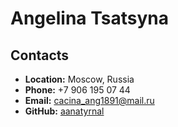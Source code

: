 # Angelina Tsatsyna

## Contacts

* **Location:** Moscow, Russia
* **Phone:** +7 906 195 07 44
* **Email:** cacina_ang1891@mail.ru
* **GitHub:** [aanatyrnal](https://github.com/aanatyrnal/)